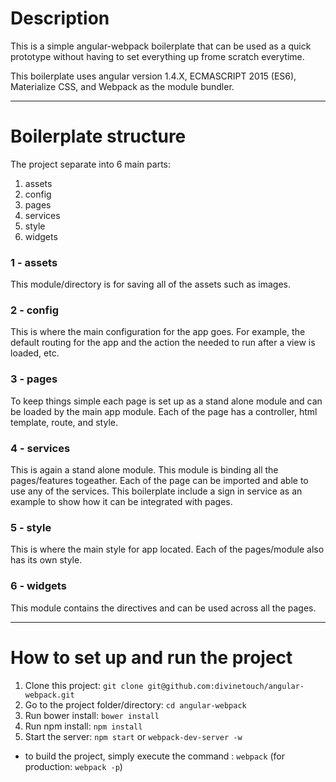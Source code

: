 # Description

This is a simple angular-webpack boilerplate that can be used as a quick prototype without having to set everything up frome scratch everytime. 

This boilerplate uses angular version 1.4.X, ECMASCRIPT 2015 (ES6), Materialize CSS, and Webpack as the module bundler.

---

# Boilerplate structure

The project separate into 6 main parts:

1. assets
2. config
3. pages
4. services
5. style
6. widgets

### 1 - assets

This module/directory is for saving all of the assets such as images.

### 2 - config

This is where the main configuration for the app goes. For example, the default routing for the app and the action the needed to run after a view is loaded, etc.

### 3 - pages

To keep things simple each page is set up as a stand alone module and can be loaded by the main app module. Each of the page has a controller, html template, route, and style.

### 4 - services

This is again a stand alone module. This module is binding all the pages/features togeather. Each of the page can be imported and able to use any of the services. This boilerplate include a sign in service as an example to show how it can be integrated with pages.

### 5 - style

This is where the main style for app located. Each of the pages/module also has its own style. 

### 6 - widgets

This module contains the directives and can be used across all the pages.

---

# How to set up and run the project

1. Clone this project: ```git clone git@github.com:divinetouch/angular-webpack.git```
2. Go to the project folder/directory: ```cd angular-webpack```
3. Run bower install: ```bower install```
4. Run npm install: ```npm install```
5. Start the server: ```npm start``` or ```webpack-dev-server -w```

- to build the project, simply execute the command : ```webpack``` (for production: ```webpack -p```)
